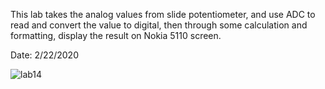 This lab takes the analog values from slide potentiometer, and use ADC to read and convert the value to digital, then through some calculation and formatting, display the result on Nokia 5110 screen.

Date: 2/22/2020

![lab14](https://github.com/luckydoglou/micro-controller_InputOutput/blob/master/images/lab13.jpg) 
 